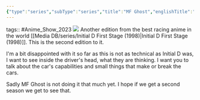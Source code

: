 ```yaml
---
{"type":"series","subType":"series","title":"MF Ghost","englishTitle":"MF Ghost","year":2023,"dataSource":"MALAPI","url":"https://myanimelist.net/anime/50695/MF_Ghost","id":50695,"genres":null,"studios":["Felix Film"],"episodes":12,"duration":"23 min per ep","onlineRating":7.68,"actors":null,"image":"https://cdn.myanimelist.net/images/anime/1249/132348.jpg","released":true,"streamingServices":["Crunchyroll","Ani-One Asia","Bahamut Anime Crazy"],"airing":true,"airedFrom":"02/10/2023","airedTo":"18/12/2023","watched":false,"lastWatched":"","personalRating":0,"tags":["mediaDB/tv/series"],"dateWatched":"watching","rating":"⭐ 8.5","Hours":4.6,"dg-publish":true,"status":"🟡 watching","permalink":"/media-db/series/mf-ghost-2023/","dgPassFrontmatter":true,"noteIcon":"1","created":"2023-12-14T22:57:06.276+05:30","updated":"2023-12-15T08:28:15.442+05:30"}
---
```


tags:: #Anime_Show_2023 
<img src="https://cdn.myanimelist.net/images/anime/1249/132348.jpg">
Another edition from the best racing anime in the world [[Media DB/series/Initial D First Stage (1998)\|Initial D First Stage (1998)]]. This is the second edition to it.

I'm a bit disappointed with it so far as this is not as technical as Initial D was, I want to see inside the driver's head, what they are thinking. I want you to talk about the car's capabilities and small things that make or break the cars.

Sadly MF Ghost is not doing it that much yet. I hope if we get a second season we get to see that.